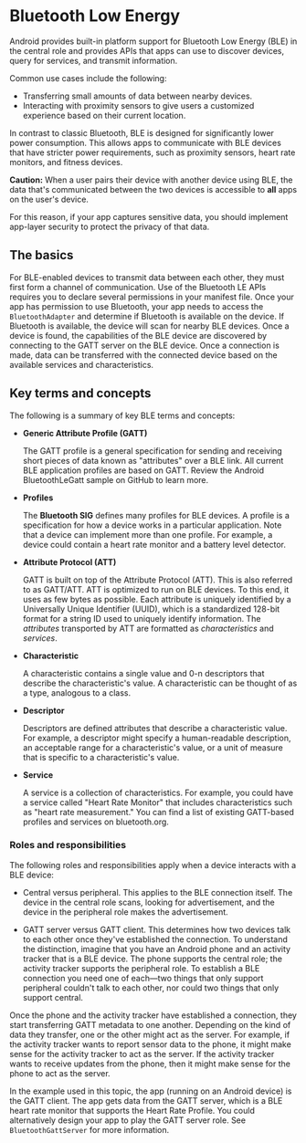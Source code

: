 # Bluetooth Low Energy

Android provides built-in platform support for Bluetooth Low Energy (BLE) in the central role and provides APIs that apps can use to discover devices, query for services, and transmit information.

Common use cases include the following:

*   Transferring small amounts of data between nearby devices.
*   Interacting with proximity sensors to give users a customized experience based on their current location.

In contrast to classic Bluetooth, BLE is designed for significantly lower power consumption. This allows apps to communicate with BLE devices that have stricter power requirements, such as proximity sensors, heart rate monitors, and fitness devices.

**Caution:** When a user pairs their device with another device using BLE, the data that's communicated between the two devices is accessible to **all** apps on the user's device.

For this reason, if your app captures sensitive data, you should implement app-layer security to protect the privacy of that data.

The basics
----------

For BLE-enabled devices to transmit data between each other, they must first form a channel of communication. Use of the Bluetooth LE APIs requires you to declare several permissions in your manifest file. Once your app has permission to use Bluetooth, your app needs to access the `BluetoothAdapter` and determine if Bluetooth is available on the device. If Bluetooth is available, the device will scan for nearby BLE devices. Once a device is found, the capabilities of the BLE device are discovered by connecting to the GATT server on the BLE device. Once a connection is made, data can be transferred with the connected device based on the available services and characteristics.

Key terms and concepts
----------------------

The following is a summary of key BLE terms and concepts:

*   **Generic Attribute Profile (GATT)**
    
    The GATT profile is a general specification for sending and receiving short pieces of data known as "attributes" over a BLE link. All current BLE application profiles are based on GATT. Review the Android BluetoothLeGatt sample on GitHub to learn more.
    
*   **Profiles**
    
    The **Bluetooth SIG** defines many profiles for BLE devices. A profile is a specification for how a device works in a particular application. Note that a device can implement more than one profile. For example, a device could contain a heart rate monitor and a battery level detector.
    
*   **Attribute Protocol (ATT)**
    
    GATT is built on top of the Attribute Protocol (ATT). This is also referred to as GATT/ATT. ATT is optimized to run on BLE devices. To this end, it uses as few bytes as possible. Each attribute is uniquely identified by a Universally Unique Identifier (UUID), which is a standardized 128-bit format for a string ID used to uniquely identify information. The _attributes_ transported by ATT are formatted as _characteristics_ and _services_.
    
*   **Characteristic**
    
    A characteristic contains a single value and 0-n descriptors that describe the characteristic's value. A characteristic can be thought of as a type, analogous to a class.
    
*   **Descriptor**
    
    Descriptors are defined attributes that describe a characteristic value. For example, a descriptor might specify a human-readable description, an acceptable range for a characteristic's value, or a unit of measure that is specific to a characteristic's value.
    
*   **Service**
    
    A service is a collection of characteristics. For example, you could have a service called "Heart Rate Monitor" that includes characteristics such as "heart rate measurement." You can find a list of existing GATT-based profiles and services on bluetooth.org.
    

### Roles and responsibilities

The following roles and responsibilities apply when a device interacts with a BLE device:

*   Central versus peripheral. This applies to the BLE connection itself. The device in the central role scans, looking for advertisement, and the device in the peripheral role makes the advertisement.
    
*   GATT server versus GATT client. This determines how two devices talk to each other once they've established the connection. To understand the distinction, imagine that you have an Android phone and an activity tracker that is a BLE device. The phone supports the central role; the activity tracker supports the peripheral role. To establish a BLE connection you need one of each—two things that only support peripheral couldn't talk to each other, nor could two things that only support central.
    

Once the phone and the activity tracker have established a connection, they start transferring GATT metadata to one another. Depending on the kind of data they transfer, one or the other might act as the server. For example, if the activity tracker wants to report sensor data to the phone, it might make sense for the activity tracker to act as the server. If the activity tracker wants to receive updates from the phone, then it might make sense for the phone to act as the server.

In the example used in this topic, the app (running on an Android device) is the GATT client. The app gets data from the GATT server, which is a BLE heart rate monitor that supports the Heart Rate Profile. You could alternatively design your app to play the GATT server role. See `BluetoothGattServer` for more information.